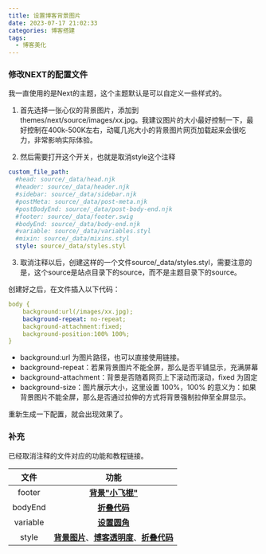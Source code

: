 ```yaml
---
title: 设置博客背景图片
date: 2023-07-17 21:02:33
categories: 博客搭建
tags:
  - 博客美化
---
```


### 修改NEXT的配置文件

我一直使用的是Next的主题，这个主题默认是可以自定义一些样式的。

1. 首先选择一张心仪的背景图片，添加到themes/next/source/images/xx.jpg。我建议图片的大小最好控制一下，最好控制在400k-500K左右，动辄几兆大小的背景图片网页加载起来会很吃力，非常影响实际体验。

2. 然后需要打开这个开关，也就是取消style这个注释

<!-- more -->

```yml 折叠代码
custom_file_path:
  #head: source/_data/head.njk
  #header: source/_data/header.njk
  #sidebar: source/_data/sidebar.njk
  #postMeta: source/_data/post-meta.njk
  #postBodyEnd: source/_data/post-body-end.njk
  #footer: source/_data/footer.swig
  #bodyEnd: source/_data/body-end.njk
  #variable: source/_data/variables.styl
  #mixin: source/_data/mixins.styl
  style: source/_data/styles.styl
```

3. 取消注释以后，创建这样的一个文件source/_data/styles.styl，需要注意的是，这个source是站点目录下的source，而不是主题目录下的source。

创建好之后，在文件插入以下代码：

```yml
body {
 	background:url(/images/xx.jpg);
 	background-repeat: no-repeat;
    background-attachment:fixed;
    background-position:100% 100%;
}
```

* background:url 为图片路径，也可以直接使用链接。
* background-repeat：若果背景图片不能全屏，那么是否平铺显示，充满屏幕
* background-attachment：背景是否随着网页上下滚动而滚动，fixed 为固定
* background-size：图片展示大小，这里设置 100%，100% 的意义为：如果背景图片不能全屏，那么是否通过拉伸的方式将背景强制拉伸至全屏显示。

重新生成一下配置，就会出现效果了。

### 补充

已经取消注释的文件对应的功能和教程链接。

|文件|功能|
|:---:|:---:|
|footer|**[背景"小飞棍"](https://nustarain.gitee.io/2023/07/17/FlyLine/)**|
|bodyEnd|**[折叠代码](https://nustarain.gitee.io/2023/09/09/blog-FoldCode/)**|
|variable|**[设置圆角](https://nustarain.gitee.io/2023/09/09/blog-fillet/)**|
|style|**[背景图片](https://nustarain.gitee.io/2023/07/17/BGPic/)**、**[博客透明度](https://nustarain.gitee.io/2023/09/09/blog-transparency/)**、**[折叠代码](https://nustarain.gitee.io/2023/09/09/blog-FoldCode/)**|